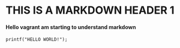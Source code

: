# THIS IS A MARKDOWN HEADER 1
#### Hello vagrant am starting to understand markdown ####
~~~~
printf("HELLO WORLD!");
~~~~
